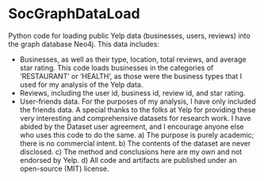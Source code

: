 # SocGraphDataLoad
Python code for loading public Yelp data (businesses, users, reviews) into the graph database Neo4j. 
This data includes:
- Businesses, as well as their type, location, total reviews, and average star rating. This code loads businesses in the categories of ‘RESTAURANT’ or ‘HEALTH’, as those were the business types that I used for my analysis of the Yelp data. 
- Reviews, including the user id, business id, review id, and star rating.
- User-friends data. For the purposes of my analysis, I have only included the friends data.
A special thanks to the folks at Yelp for providing these very interesting and comprehensive datasets for research work. I have abided by the Dataset user agreement, and I encourage anyone else who uses this code to do the same. 
a)	The purpose is purely academic; there is no commercial intent.
b)	The contents of the dataset are never disclosed.
c)	The method and conclusions here are my own and not endorsed by Yelp.
d)	All code and artifacts are published under an open-source (MIT) license.
